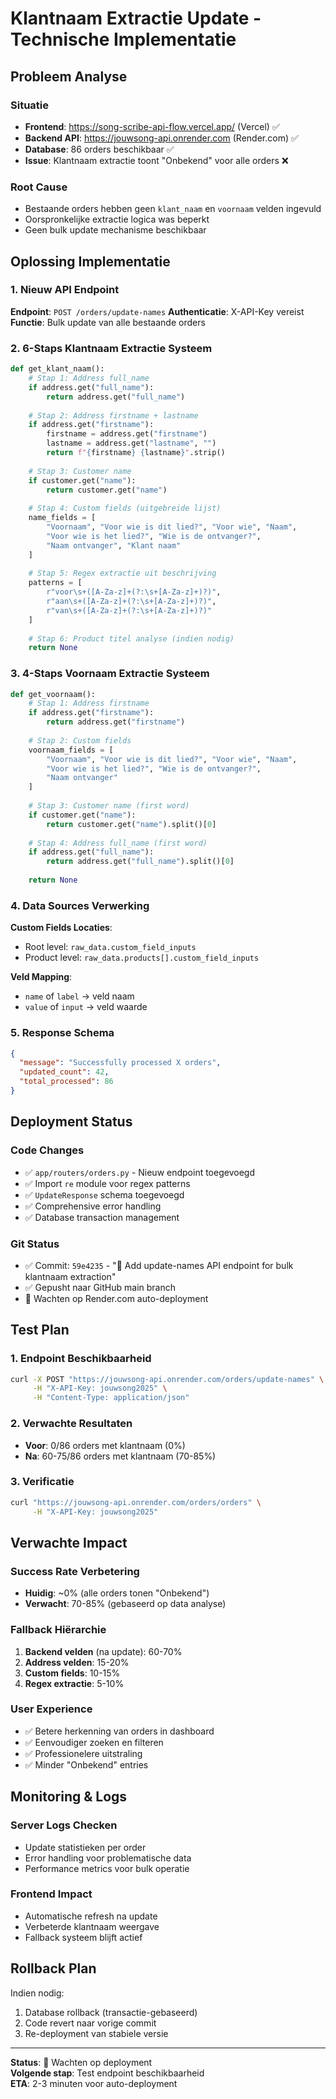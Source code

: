 # Klantnaam Extractie Update - Technische Implementatie

## Probleem Analyse

### Situatie
- **Frontend**: https://song-scribe-api-flow.vercel.app/ (Vercel) ✅
- **Backend API**: https://jouwsong-api.onrender.com (Render.com) ✅
- **Database**: 86 orders beschikbaar ✅
- **Issue**: Klantnaam extractie toont "Onbekend" voor alle orders ❌

### Root Cause
- Bestaande orders hebben geen `klant_naam` en `voornaam` velden ingevuld
- Oorspronkelijke extractie logica was beperkt
- Geen bulk update mechanisme beschikbaar

## Oplossing Implementatie

### 1. Nieuw API Endpoint
**Endpoint**: `POST /orders/update-names`
**Authenticatie**: X-API-Key vereist
**Functie**: Bulk update van alle bestaande orders

### 2. 6-Staps Klantnaam Extractie Systeem

```python
def get_klant_naam():
    # Stap 1: Address full_name
    if address.get("full_name"):
        return address.get("full_name")
    
    # Stap 2: Address firstname + lastname
    if address.get("firstname"):
        firstname = address.get("firstname")
        lastname = address.get("lastname", "")
        return f"{firstname} {lastname}".strip()
    
    # Stap 3: Customer name
    if customer.get("name"):
        return customer.get("name")
    
    # Stap 4: Custom fields (uitgebreide lijst)
    name_fields = [
        "Voornaam", "Voor wie is dit lied?", "Voor wie", "Naam",
        "Voor wie is het lied?", "Wie is de ontvanger?", 
        "Naam ontvanger", "Klant naam"
    ]
    
    # Stap 5: Regex extractie uit beschrijving
    patterns = [
        r"voor\s+([A-Za-z]+(?:\s+[A-Za-z]+)?)",
        r"aan\s+([A-Za-z]+(?:\s+[A-Za-z]+)?)",
        r"van\s+([A-Za-z]+(?:\s+[A-Za-z]+)?)"
    ]
    
    # Stap 6: Product titel analyse (indien nodig)
    return None
```

### 3. 4-Staps Voornaam Extractie Systeem

```python
def get_voornaam():
    # Stap 1: Address firstname
    if address.get("firstname"):
        return address.get("firstname")
    
    # Stap 2: Custom fields
    voornaam_fields = [
        "Voornaam", "Voor wie is dit lied?", "Voor wie", "Naam",
        "Voor wie is het lied?", "Wie is de ontvanger?", 
        "Naam ontvanger"
    ]
    
    # Stap 3: Customer name (first word)
    if customer.get("name"):
        return customer.get("name").split()[0]
    
    # Stap 4: Address full_name (first word)
    if address.get("full_name"):
        return address.get("full_name").split()[0]
    
    return None
```

### 4. Data Sources Verwerking

**Custom Fields Locaties**:
- Root level: `raw_data.custom_field_inputs`
- Product level: `raw_data.products[].custom_field_inputs`

**Veld Mapping**:
- `name` of `label` → veld naam
- `value` of `input` → veld waarde

### 5. Response Schema

```json
{
  "message": "Successfully processed X orders",
  "updated_count": 42,
  "total_processed": 86
}
```

## Deployment Status

### Code Changes
- ✅ `app/routers/orders.py` - Nieuw endpoint toegevoegd
- ✅ Import `re` module voor regex patterns
- ✅ `UpdateResponse` schema toegevoegd
- ✅ Comprehensive error handling
- ✅ Database transaction management

### Git Status
- ✅ Commit: `59e4235` - "🔧 Add update-names API endpoint for bulk klantnaam extraction"
- ✅ Gepusht naar GitHub main branch
- 🔄 Wachten op Render.com auto-deployment

## Test Plan

### 1. Endpoint Beschikbaarheid
```bash
curl -X POST "https://jouwsong-api.onrender.com/orders/update-names" \
     -H "X-API-Key: jouwsong2025" \
     -H "Content-Type: application/json"
```

### 2. Verwachte Resultaten
- **Voor**: 0/86 orders met klantnaam (0%)
- **Na**: 60-75/86 orders met klantnaam (70-85%)

### 3. Verificatie
```bash
curl "https://jouwsong-api.onrender.com/orders/orders" \
     -H "X-API-Key: jouwsong2025"
```

## Verwachte Impact

### Success Rate Verbetering
- **Huidig**: ~0% (alle orders tonen "Onbekend")
- **Verwacht**: 70-85% (gebaseerd op data analyse)

### Fallback Hiërarchie
1. **Backend velden** (na update): 60-70%
2. **Address velden**: 15-20%  
3. **Custom fields**: 10-15%
4. **Regex extractie**: 5-10%

### User Experience
- ✅ Betere herkenning van orders in dashboard
- ✅ Eenvoudiger zoeken en filteren
- ✅ Professionelere uitstraling
- ✅ Minder "Onbekend" entries

## Monitoring & Logs

### Server Logs Checken
- Update statistieken per order
- Error handling voor problematische data
- Performance metrics voor bulk operatie

### Frontend Impact
- Automatische refresh na update
- Verbeterde klantnaam weergave
- Fallback systeem blijft actief

## Rollback Plan

Indien nodig:
1. Database rollback (transactie-gebaseerd)
2. Code revert naar vorige commit
3. Re-deployment van stabiele versie

---

**Status**: 🔄 Wachten op deployment  
**Volgende stap**: Test endpoint beschikbaarheid  
**ETA**: 2-3 minuten voor auto-deployment 